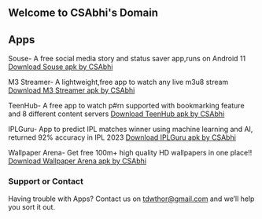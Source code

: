 ## Welcome to CSAbhi's Domain

## Apps
Souse- A free social media story and status saver app,runs on Android 11
[Download Souse apk by CSAbhi](https://github.com/CSAbhiOnline/Souse_updates/releases/download/1.0/souse_v1.0.apk)

M3 Streamer- A lightweight,free app to watch any live m3u8 stream
[Download M3 Streamer apk by CSAbhi](https://github.com/CSAbhiOnline/M3Streamer/releases/download/1.1/m3_version1.1.apk)

TeenHub- A free app to watch p#rn supported with bookmarking feature and 8 different content servers
[Download TeenHub apk by CSAbhi](https://github.com/CSAbhiOnline/Teenhub_updates/releases/download/1.3/teenhub_v1.3.apk)

IPLGuru- App to predict IPL matches winner using machine learning and AI, returned 92% accuracy in IPL 2023
[Download IPLGuru apk by CSAbhi](https://drive.google.com/file/d/1flAveeExAU536qDgDAKheWzm4nkWRwPJ/view?usp=drive_link)

Wallpaper Arena- Get free 100m+ high quality HD wallpapers in one place!!
[Download Wallpaper Arena apk by CSAbhi](https://github.com/CSAbhiOnline/Wallpaper_Arena/releases/download/1.0/app-release.apk)
### Support or Contact

Having trouble with Apps? Contact us on tdwthor@gmail.com and we’ll help you sort it out.
